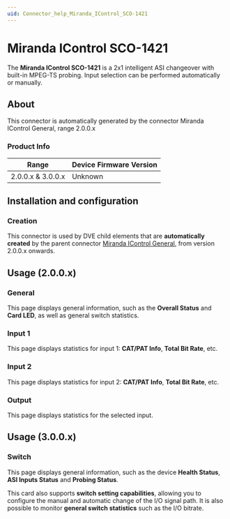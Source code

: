 ```yaml
---
uid: Connector_help_Miranda_IControl_SCO-1421
---
```


# Miranda IControl SCO-1421

The **Miranda IControl SCO-1421** is a 2x1 intelligent ASI changeover with built-in MPEG-TS probing. Input selection can be performed automatically or manually.

## About

This connector is automatically generated by the connector Miranda IControl General, range 2.0.0.x

### Product Info

| **Range**  | **Device Firmware Version** |
|-------------------|-----------------------------|
| 2.0.0.x & 3.0.0.x | Unknown                     |

## Installation and configuration

### Creation

This connector is used by DVE child elements that are **automatically created** by the parent connector [Miranda IControl General](xref:Connector_help_Miranda_IControl_General), from version 2.0.0.x onwards.

## Usage (2.0.0.x)

### General

This page displays general information, such as the **Overall Status** and **Card LED**, as well as general switch statistics.

### Input 1

This page displays statistics for input 1: **CAT/PAT Info**, **Total Bit Rate**, etc.

### Input 2

This page displays statistics for input 2: **CAT/PAT Info**, **Total Bit Rate**, etc.

### Output

This page displays statistics for the selected input.

## Usage (3.0.0.x)

### Switch

This page displays general information, such as the device **Health Status**, **ASI Inputs Status** and **Probing Status**.

This card also supports **switch setting capabilities**, allowing you to configure the manual and automatic change of the I/O signal path. It is also possible to monitor **general switch statistics** such as the I/O bitrate.
